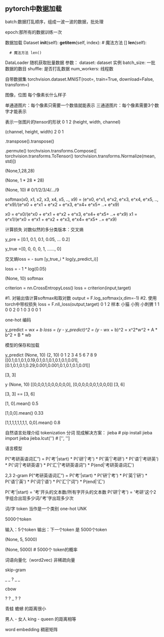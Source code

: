 ## pytorch中数据加载

batch:数据打乱顺序，组成一波一波的数据，批处理

epoch:那所有的数据训练一次

数据加载
  Dataset
    __init__(self):
    __getitem__(self, index):
      # 魔法方法 []
​    __len__(self):

      # 魔法方法 len()

  DataLoader
    随机获取批量数据
    参数：
      dataset: dataset 实例
      batch_size: 一批数据的数目
      shuffle: 是否打乱数据
      num_workers: 线程数


自带数据集
  torchvision.dataset.MNIST(root=, train=True, download=False, transform=)




图像，位图
每个像素长什么样子

单通道图片：每个像素只需要一个数值就能表示
三通道图片：每个像素需要3个数字才能表示


表示一张图片的tensor的形状
  0         1       2
  (height, width, channel)

  (channel, height, width)
  2          0       1

  .transpose().transpose()

  .permute()
torchvision.transforms.Compose([
torchvision.transforms.ToTensor()
torchvision.transforms.Normalize(mean, std)])


(None,1,28,28)

(None, 1 * 28 * 28)



(None, 10)   # 0/1/2/3/4/.../9



softmax(x0, x1, x2, x3, x4, x5, .., x9)
= (e^x0, e^x1, e^x2, e^x3, e^x4, e^x5, .., e^x9)/(e^x0 + e^x1 + e^x2 + e^x3, e^x4+ e^x5+ ..+ e^x9)


x0 = e^x0/(e^x0 + e^x1 + e^x2 + e^x3, e^x4+ e^x5+ ..+ e^x9)
x1 = e^x1/(e^x0 + e^x1 + e^x2 + e^x3, e^x4+ e^x5+ ..+ e^x9)

计算损失
对数似然的多分类版本：交叉熵

y_pre = [0.1, 0.1, 0.1, 0.05, ... 0.2]

y_true =[0,  0,  0,  0,  1, ......, 0]



交叉熵loss = - sum [y_true_i * log(y_predict_i)]

loss = - 1 * log(0.05)



(None, 10)   softmax

criterion = nn.CrossEntropyLoss()
loss = criterion(input,target)

#1. 对输出值计算softmax和取对数
output = F.log_softmax(x,dim=-1)
#2. 使用torch中带权损失
loss = F.nll_loss(output,target)
          0        1       2
样本     小猫    小狗    小刺猬
1         1        0       0
2         0        1      0
3         0        0      1


one-hot 编码


y_predict = w*x + b
loss = (y - y_predict)^2
    =  (y - w*x + b)^2
    = x^2*w^2  + A * b^2 +  B * wb


模型的保存和加载

y_predict
(None, 10)
(2, 10)
  0    1    2   3   4   5   6   7   8    9
[[0.1,0.1,0.1,0.19,0.1,0.1,0.1,0.1,0.1,0.01],
 [0.1,0.1,0.1,0.29,0.001,0.001,0.1,0.1,0.1,0.01]]

[3, 3]


y
(None, 10)
[[0,0,0,1,0,0,0,0,0,0],
 [0,0,0,0,0,0,1,0,0,0]]
[3, 6]


[3, 3]  ==   [3, 6]

[1, 0].mean()  0.5

[1,0,0].mean()   0.33

[1,1,1,1,1,1,1,1, 0,0].mean()  0.8




自然语言处理介绍
  tokenization
  分词
    现成解决方案：
      jieba
        # pip install jieba
        import jieba
        jieba.lcut('') # ['', '']



语言模型



P(“考研英语词汇”) = P('考'|start) * P('研'|'考') * P('英'|'考研') * P('语'|'考研英') * P('词'|'考研英语') * P('汇'|"考研英语词") * P(end|'考研英语词汇')


2,3
2-gram
P(“考研英语词汇”) = P('考'|start) * P('研'|'考') * P('英'|'研') * P('语'|'英') * P('词'|'语') * P('汇'|"词") * P(end|'汇')


P('考'|start) = '考'开头的文本数/所有字开头的文本数
P('研'|'考') = '考研'这个2字组合出现多少词/'考'字出现多少次




词/字  token   当作是一个类别   one-hot   UNK

5000个token


输入：5个token
输出：下一个token 是  5000个token


(None, 5, 5000)

(None, 5000)  # 5000个 token的概率


词语向量化（word2vec)
  非稀疏向量

skip-gram

_ _  ?   _ _

cbow

? ?  _  ? ?


青蛙
蟾蜍
的距离很小

男人  - 女人
king - queen
的距离相等


word embedding
  稠密矩阵
